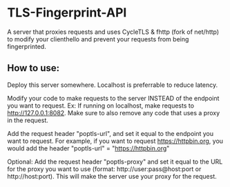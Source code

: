 # TLS-Fingerprint-API

A server that proxies requests and uses CycleTLS & fhttp (fork of net/http) to modify your clienthello and prevent your requests from being fingerprinted.

## How to use:

Deploy this server somewhere. Localhost is preferrable to reduce latency.

Modify your code to make requests to the server INSTEAD of the endpoint you want to request. Ex: If running on localhost, make requests to http://127.0.0.1:8082. Make sure to also remove any code that uses a proxy in the request.

Add the request header "poptls-url", and set it equal to the endpoint you want to request. For example, if you want to request https://httpbin.org, you would add the header "poptls-url" = "https://httpbin.org"

Optional: Add the request header "poptls-proxy" and set it equal to the URL for the proxy you want to use (format: http://user:pass@host:port or http://host:port). This will make the server use your proxy for the request.
